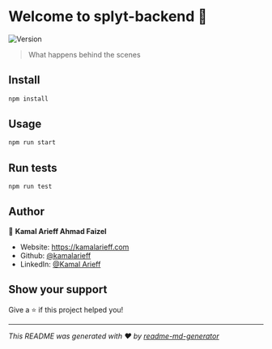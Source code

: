 # Welcome to splyt-backend 👋
![Version](https://img.shields.io/badge/version-0.0.0-blue.svg?cacheSeconds=2592000)

> What happens behind the scenes

## Install

```sh
npm install
```

## Usage

```sh
npm run start
```

## Run tests

```sh
npm run test
```

## Author

👤 **Kamal Arieff Ahmad Faizel**

* Website: https://kamalarieff.com
* Github: [@kamalarieff](https://github.com/kamalarieff)
* LinkedIn: [@Kamal Arieff](https:\/\/www.linkedin.com\/in\/kamal-arieff-ahmad-faizel-058b0a79\/)


## Show your support

Give a ⭐️ if this project helped you!


***
_This README was generated with ❤️ by [readme-md-generator](https://github.com/kefranabg/readme-md-generator)_
